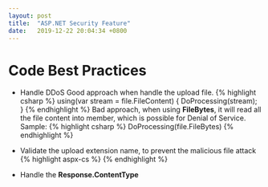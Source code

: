 ```yaml
---
layout: post
title:  "ASP.NET Security Feature"
date:   2019-12-22 20:04:34 +0800
---
```


# Code Best Practices
* Handle DDoS
Good approach when handle the upload file.
{% highlight csharp %}
using(var stream = file.FileContent)
{
    DoProcessing(stream);
}
{% endhighlight %}
Bad approach, when using <strong>FileBytes</strong>, it will read all the file content into member, which is possible for Denial of Service.<br>
Sample:
{% highlight csharp %}
DoProcessing(file.FileBytes)
{% endhighlight %}

* Validate the upload extension name, to prevent the malicious file attack
{% highlight aspx-cs %}
<validationsettings allowedfileextensions=".jpg,.png"></validationsettings>
{% endhighlight %}

* Handle the <strong>Response.ContentType</strong>

